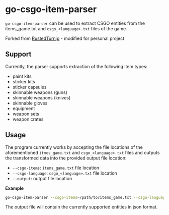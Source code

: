 # go-csgo-item-parser

`go-csgo-item-parser` can be used to extract CSGO entities from the items_game.txt and `csgo_<language>.txt`
files of the game.

Forked from [RustedTurnip](https://github.com/RustedTurnip/go-csgo-item-parser) - modified for personal project


## Support

Currently, the parser supports extraction of the following item types:

- paint kits
- sticker kits
- sticker capsules
- skinnable weapons (guns)
- skinnable weapons (knives)
- skinnable gloves
- equipment
- weapon sets
- weapon crates


## Usage

The program currently works by accepting the file locations of the aforementioned `itmes_game.txt` and
`csgo_<language>.txt` files and outputs the transformed data into the provided output file location:

- `--csgo-items`: `items_game.txt` file location
- `--csgo-language`: `csgo_<language>.txt` file location
- `--output`: output file location

**Example**

```bash
go-csgo-item-parser --csgo-items=/path/to/items_game.txt --csgo-language=/path/to/csgo_english.txt --output=/path/to/result.json
```

The output file will contain the currently supported entities in json format.

